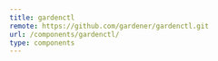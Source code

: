 ```yaml
---
title: gardenctl
remote: https://github.com/gardener/gardenctl.git
url: /components/gardenctl/
type: components
---
```

